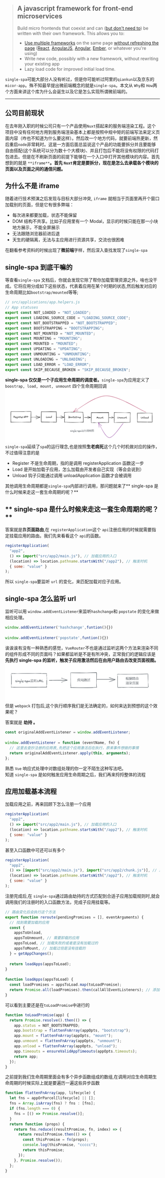 > ## A javascript framework for front-end microservices
>
> Build micro frontends that coexist and can ([but don't need to](https://single-spa.js.org/docs/faq.html#can-i-use-more-than-one-framework)) be written with their own framework. This allows you to:
>
> - [Use multiple frameworks](https://github.com/single-spa/single-spa/blob/master/docs/single-spa-ecosystem.md#help-for-frameworks) on the same page [without refreshing the page](https://github.com/single-spa/single-spa/blob/master/docs/applications.md) ([React](https://github.com/single-spa/single-spa-react), [AngularJS](https://github.com/single-spa/single-spa-angularjs), [Angular](https://github.com/single-spa/single-spa-angular), [Ember](https://github.com/single-spa/single-spa-ember), or whatever you're using)
> - Write new code, possibly with a new framework, without rewriting your existing app
> - Lazy load code for improved initial load time.

`single-spa`可能大部分人没有听过，但是你可能听过阿里的`qiankun`以及京东的`micor-app`。殊不知最早提出微前端概念的就是`single-spa`。本文从 `Why`和 `How`两个方面来讲这个库为什么会诞生以及它是怎么实现所谓微前端的。

---

## 公司目前现状

在去年刚入职的时候公司只有一个产品使用`Nuxt`搭起来的服务端渲染工程。这个项目中没有任何地方用到服务端渲染基本上都是按照中规中矩的前端写法来定义页面内容（咋也不知道为什么要这样）。然后改一个地方代码，就要前端热更新，然后重启`node`非常耗时。这是一方面后面总监说这个产品的功能要拆分并且要能够自由搭配(这个系统可以分为数十个大模块)、并且打包后不能将没有权限的代码打包进去。但是在不刷新页面的前提下能够在一个入口中打开其他模块的内容。首先想到的就是 `**iframe**`**。**首先 `Nuxt`肯定是要拆分，现在是怎么去承载**各个模块的页面以及页面之间的通信问题。**

## 为什么不是 iframe

随着进行技术预演之后发现与目标大部分冲突, `iframe` 就相当于页面里再开个窗口加载别的页面，但是它有很多弊端：

- 每次进来都要加载，状态不能保留
- DOM 结构不共享。比如子应用里有一个 Modal，显示的时候只能在那一小块地方展示，不能全屏展示
- 无法跟随浏览器前进后退
- 天生的硬隔离，无法与主应用进行资源共享，交流也很困难

在翻看参考资料的时候出现了**微前端**字样，然后深入查找发现了`single-spa`

## single-spa 到底干嘛的

等查看`single-spa` 文档后，你就会发现它除了帮你加载管理资源之外，啥也没干成。它将应用分成如下这些状态，代表着应用在某个时期的状态,然后触发对应的生命周期比如`bootstrap/mounted`等等;

```javascript
// src/applications/app.helpers.js
// App statuses
export const NOT_LOADED = "NOT_LOADED";
export const LOADING_SOURCE_CODE = "LOADING_SOURCE_CODE";
export const NOT_BOOTSTRAPPED = "NOT_BOOTSTRAPPED";
export const BOOTSTRAPPING = "BOOTSTRAPPING";
export const NOT_MOUNTED = "NOT_MOUNTED";
export const MOUNTING = "MOUNTING";
export const MOUNTED = "MOUNTED";
export const UPDATING = "UPDATING";
export const UNMOUNTING = "UNMOUNTING";
export const UNLOADING = "UNLOADING";
export const LOAD_ERROR = "LOAD_ERROR";
export const SKIP_BECAUSE_BROKEN = "SKIP_BECAUSE_BROKEN";
```

**single-spa 仅仅是一个子应用生命周期的调度者。**`single-spa`为应用定义了 `boostrap, load, mount, unmount` 四个生命周期回调<br />![image.png](./imgs/1.png)<br />`single-spa`延续了`spa`的运行理念,也是按照**生老病死**这个几个时机做对应的操作，不过值得注意的是

- Register 不是生命周期，指的是调用 registerApplication 函数这一步
- Load 是开始加载子应用，怎么加载由开发者自己实现（等会会说到）
- Unload 钩子只能通过调用 unloadApplication 函数才会被调用

其他调用生命周期都是`single-spa`内部进行调用，那问题就来了** single-spa 是什么时候来走这一套生命周期的呢？**

## ** single-spa 是什么时候来走这一套生命周期的呢？**

答案就是靠**页面路由**,在 `registerApplication`这个 `api`注册应用的时候就需要指定挂载应用的路由。我们先来看看这个 `api`的函数。

```javascript
registerApplication(
  "app2",
  () => import("src/app2/main.js"), // 加载应用的入口
  (location) => location.pathname.startsWith("/app2"), // 触发时机
  { some: "value" }
);
```

所以 `single-spa`要监听 `url` 的变化，来匹配加载对应子应用。

## single-spa 怎么监听 url

监听可以用 `window.addEventListener`来监听`hashchange`和 `popstate` 的变化来做相应处理。

```javascript
window.addEventListener('hashchange',funtion(){})

window.addEventListener('popstate',funtion(){})
```

诶诶诶有没有一种熟悉的感觉，`VueRouter`不也是通过监听这两个方法来渲染不同的组件形成不同的页面吗？如果都监听是不是有所冲突，正常我们的逻辑应该是 **先执行 single-spa 的监听，触发子应用激活然后在由用户路由去改变页面视图。**<br />![image.png](./imgs/2.png)<br />但是 `webpack` 打包后,这个执行顺序我们是无法确定的，如何来达到预想的这个效果呢？

答案就是 **劫持 。**

```javascript
const originalAddEventListener = window.addEventListener;

window.addEventListener = function (eventName, fn) {
  // 这里去查抄注册的应用表,先把这个应用激活后在执行，原来事件想做的事情
  return originalAddEventListener.apply(this, arguments);
};
```

熟悉 `Vue` 响应式处理中对数组处理的你一定不陌生这种写法吧。<br />知道 `single-spa` 是如何触发应用生命周期之后，我们再来捋捋整体的流程

## 应用加载基本流程

加载应用之前，再来回顾下怎么注册一个应用

```javascript
registerApplication(
  "app2",
  () => import("src/app2/main.js"), // 加载应用的入口
  (location) => location.pathname.startsWith("/app2"), // 触发时机
  { some: "value" }
);
```

甚至入口函数中可还可以有多个

```javascript
registerApplication(
  "app2",
  () => [import("src/app2/main.js"), import("src/app2/chunk.js")], // 加载应用的入口
  (location) => location.pathname.startsWith("/app2"), // 触发时机
  { some: "value" }
);
```

注册完成后,在 `single-spa`通过路由劫持的方式匹配到合适子应用加载规则时,就会调用我们的注册时的入口函数方法，完成子应用挂载等。

```javascript
// 路由变化后会执行这个方法
export function reroute(pendingPromises = [], eventArguments) {
  // 找到需要加载的应用
  const {
    appsToUnload,
    appsToUnmount, // 需要卸载的应用
    appsToLoad, // 加载失败的或者是没有加载过的
    appsToMount, // 加载过但是没有挂载的
  } = getAppChanges();

  return loadApps(appsToLoad);
}

function loadApps(appsToLoad) {
  const loadPromises = appsToLoad.map(toLoadPromise);
  return Promise.all(loadPromises).then(callAllEventListeners); // 添加事件
}
```

可以看到主要还是在`toLoadPromise`中进行的

```javascript
function toLoadPromise(app) {
  return Promise.resolve().then(() => {
    app.status = NOT_BOOTSTRAPPED;
    app.bootstrap = flattenFnArray(appOpts, "bootstrap");
    app.mount = flattenFnArray(appOpts, "mount");
    app.unmount = flattenFnArray(appOpts, "unmount");
    app.unload = flattenFnArray(appOpts, "unload");
    app.timeouts = ensureValidAppTimeouts(appOpts.timeouts);
    return app;
  });
}
```

之前提到我们生命周期里面会有多个异步函数组成的数组,在调用对应生命周期生命周期的时候实际上就是要遍历一遍这些异步函数

```javascript
function flattenFnArray(app, lifecycle) {
  let fns = appOrParcel[lifecycle] || [];
  fns = Array.isArray(fns) ? fns : [fns];
  if (fns.length === 0) {
    fns = [() => Promise.resolve()];
  }
  return function (props) {
    return fns.reduce((resultPromise, fn, index) => {
      return resultPromise.then(() => {
        const thisPromise = fn(props);
        console.log(thisPromise, "ccccc");
        return thisPromise;
      });
    }, Promise.resolve());
  };
}
```
